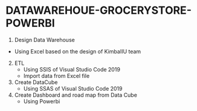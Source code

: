# DATAWAREHOUE-GROCERYSTORE-POWERBI
1) Design Data Warehouse
 - Using Excel based on the design of KimbaIIU team
2) ETL
   - Using SSIS of Visual Studio Code 2019
   - Import data from Excel file
3) Create DataCube
   - Using SSAS of Visual Studio Code 2019
4) Create Dashboard and road map from Data Cube
   - Using Powerbi
   

   
